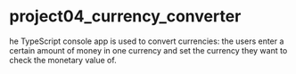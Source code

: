 # project04_currency_converter
he TypeScript console app is used to convert currencies: the users enter a certain amount of money in one currency and set the currency they want to check the monetary value of.
